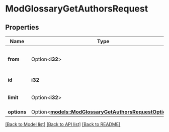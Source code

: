 # ModGlossaryGetAuthorsRequest

## Properties

Name | Type | Description | Notes
------------ | ------------- | ------------- | -------------
**from** | Option<**i32**> | Start returning records from here | [optional][default to 0]
**id** | **i32** | Glossary entry ID | [default to null]
**limit** | Option<**i32**> | Number of records to return | [optional][default to 20]
**options** | Option<[**models::ModGlossaryGetAuthorsRequestOptions**](mod_glossary_get_authors_request_options.md)> |  | [optional]

[[Back to Model list]](../README.md#documentation-for-models) [[Back to API list]](../README.md#documentation-for-api-endpoints) [[Back to README]](../README.md)


